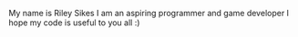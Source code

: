 My name is Riley Sikes
I am an aspiring programmer and game developer
I hope my code is useful to you all :)

<!---
Fishtix/Fishtix is a ✨ special ✨ repository because its `README.md` (this file) appears on your GitHub profile.
You can click the Preview link to take a look at your changes.
--->
